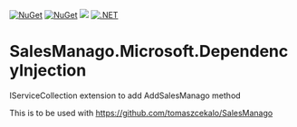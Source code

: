 [![NuGet](https://img.shields.io/nuget/v/SalesManago.Microsoft.DependencyInjection.svg)](https://www.nuget.org/packages/SalesManago.Microsoft.DependencyInjection) 
[![NuGet](https://img.shields.io/nuget/dt/SalesManago.Microsoft.DependencyInjection.svg)](https://www.nuget.org/packages/SalesManago.Microsoft.DependencyInjection)
![](https://vistr.dev/badge?repo=tomaszcekalo.SalesManago.Microsoft.DependencyInjection)
[![.NET](https://github.com/tomaszcekalo/SalesManago.Microsoft.DependencyInjection/actions/workflows/publish-efcore.yml/badge.svg)](https://github.com/tomaszcekalo/SalesManago.Microsoft.DependencyInjection/actions/workflows/publish-efcore.yml)

# SalesManago.Microsoft.DependencyInjection
IServiceCollection extension to add AddSalesManago method

This is to be used with https://github.com/tomaszcekalo/SalesManago 
